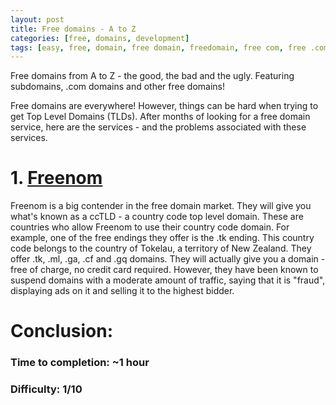 ```yaml
---
layout: post
title: Free domains - A to Z
categories: [free, domains, development]
tags: [easy, free, domain, free domain, freedomain, free com, free .com]
---
```

<!--more-->
Free domains from A to Z - the good, the bad and the ugly. Featuring subdomains, .com domains and other free domains!
<!--more-->
Free domains are everywhere! However, things can be hard when trying to get Top Level Domains (TLDs). After months of looking for a free domain service, here are the services - and the problems associated with these services.

# 1. [Freenom](https://freenom.com)
Freenom is a big contender in the free domain market. They will give you what's known as a ccTLD - a country code top level domain. These are countries who allow Freenom to use their country code domain. For example, one of the free endings they offer is the .tk ending. This country code belongs to the country of Tokelau, a territory of New Zealand. They offer .tk, .ml, .ga, .cf and .gq domains. They will actually give you a domain - free of charge, no credit card required. However, they have been known to suspend domains with a moderate amount of traffic, saying that it is "fraud", displaying ads on it and selling it to the highest bidder.

# Conclusion:
### Time to completion: ~1 hour
### Difficulty: 1/10

